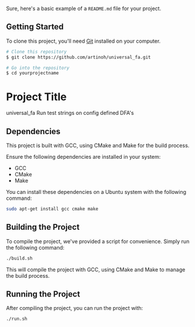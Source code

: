 Sure, here's a basic example of a `README.md` file for your project.


## Getting Started

To clone this project, you'll need [Git](https://git-scm.com) installed on your computer.

```bash
# Clone this repository
$ git clone https://github.com/artinoh/universal_fa.git

# Go into the repository
$ cd yourprojectname
```

# Project Title
universal_fa
Run test strings on config defined DFA's

## Dependencies

This project is built with GCC, using CMake and Make for the build process. 

Ensure the following dependencies are installed in your system:
- GCC
- CMake
- Make

You can install these dependencies on a Ubuntu system with the following command:

```bash
sudo apt-get install gcc cmake make
```

## Building the Project

To compile the project, we've provided a script for convenience. Simply run the following command:

```bash
./build.sh
```

This will compile the project with GCC, using CMake and Make to manage the build process. 

## Running the Project

After compiling the project, you can run the project with:

```bash
./run.sh
```